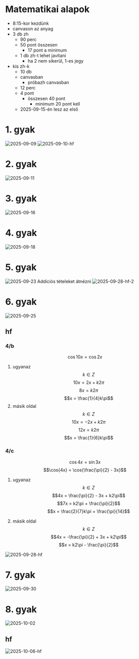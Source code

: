# Matematikai alapok

- 8:15-kor kezdünk
- canvason az anyag
- 3 db zh
    - 90 perc
    - 50 pont összesen
        - 17 pont a minimum
    - 1 db zh-t lehet javítani
        - ha 2 nem sikerül, 1-es jegy
- kis zh-k
    - 10 db
    - canvasban
        - próbazh canvasban
    - 12 perc
    - 4 pont
        - összesen 40 pont
            - minimum 20 pont kell
    - 2025-09-15-én lesz az első

# 1. gyak

![2025-09-09](2025-09-09.svg)
![2025-09-10-hf](2025-09-10-hf.svg)

# 2. gyak

![2025-09-11](2025-09-11.svg)

# 3. gyak

![2025-09-16](2025-09-16.svg)

# 4. gyak

![2025-09-18](2025-09-18.svg)

# 5. gyak

![2025-09-23](2025-09-23.svg)
Addíciós tételeket átnézni
![2025-09-28-hf-2](2025-09-28-hf-2.svg)

# 6. gyak

![2025-09-25](2025-09-25.svg)

## hf

### 4/b

$$\cos{10x} = \cos{2x}$$

1. ugyanaz
    $$ k \in Z$$
    $$10x = 2x + k2\pi$$
    $$8x = k2\pi$$
    $$x = \frac{1}{4}k\pi$$
2. másik oldal
    $$k \in Z$$
    $$10x = -2x + k2\pi$$
    $$12x = k2\pi$$
    $$x = \frac{1}{6}k\pi$$

### 4/c

$$\cos{4x} = \sin{3x}$$
$$\cos{4x} = \cos{\frac{\pi}{2} - 3x}$$

1. ugyanaz
    $$k \in Z$$
    $$4x = \frac{\pi}{2} - 3x + k2\pi$$
    $$7x = k2\pi + \frac{\pi}{2}$$
    $$x = \frac{2}{7}k\pi + \frac{\pi}{14}$$

2. másik oldal
    $$k \in Z$$
    $$4x = -\frac{\pi}{2} + 3x + k2\pi$$
    $$x = k2\pi - \frac{\pi}{2}$$

![2025-09-28-hf](2025-09-28-hf.svg)

# 7. gyak

![2025-09-30](2025-09-30.svg)

# 8. gyak

![2025-10-02](2025-10-02.svg)

## hf

![2025-10-06-hf](2025-10-06-hf.svg)
